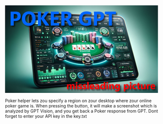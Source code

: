 ![alt text](https://github.com/Sportinger/gptPoker/blob/main/pokergpt.jpg?raw=true)

Poker helper lets zou specify a region on zour desktop where zour online poker game is.
When pressing the button, it will make a screenshot which is analyzed by GPT Vision, and you get back a Poker response from GPT.
Dont forget to enter your API key in the key.txt
